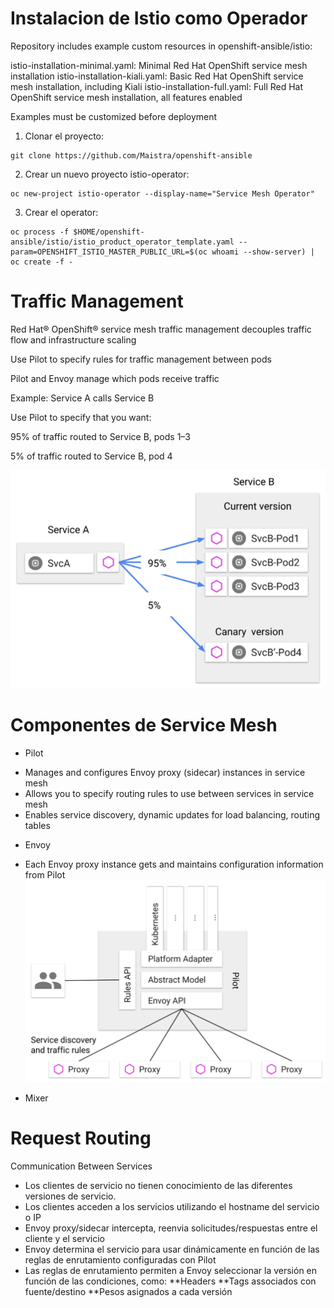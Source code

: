 # Instalacion de Istio como Operador


Repository includes example custom resources in openshift-ansible/istio:

istio-installation-minimal.yaml: Minimal Red Hat OpenShift service mesh installation
istio-installation-kiali.yaml: Basic Red Hat OpenShift service mesh installation, including Kiali
istio-installation-full.yaml: Full Red Hat OpenShift service mesh installation, all features enabled

Examples must be customized before deployment

1. Clonar el proyecto:
```
git clone https://github.com/Maistra/openshift-ansible
```
2. Crear un nuevo proyecto istio-operator:
```
oc new-project istio-operator --display-name="Service Mesh Operator"
```
3. Crear el operator:
```
oc process -f $HOME/openshift-ansible/istio/istio_product_operator_template.yaml --param=OPENSHIFT_ISTIO_MASTER_PUBLIC_URL=$(oc whoami --show-server) | oc create -f -
```



# Traffic Management

Red Hat® OpenShift® service mesh traffic management decouples traffic flow and infrastructure scaling

Use Pilot to specify rules for traffic management between pods

Pilot and Envoy manage which pods receive traffic

Example: Service A calls Service B

Use Pilot to specify that you want:

95% of traffic routed to Service B, pods 1–3

5% of traffic routed to Service B, pod 4

![Ref](tm01.png)



# Componentes de Service Mesh
* Pilot
- Manages and configures Envoy proxy (sidecar) instances in service mesh
- Allows you to specify routing rules to use between services in service mesh
- Enables service discovery, dynamic updates for load balancing, routing tables

* Envoy
- Each Envoy proxy instance gets and maintains configuration information from Pilot
![Ref](tm02.png)


* Mixer

# Request Routing
Communication Between Services
- Los clientes de servicio no tienen conocimiento de las diferentes versiones de servicio.
- Los clientes acceden a los servicios utilizando el hostname del servicio o IP
- Envoy proxy/sidecar intercepta, reenvia solicitudes/respuestas entre el cliente y el servicio
- Envoy determina el servicio para usar dinámicamente en función de las reglas de enrutamiento configuradas con Pilot
- Las reglas de enrutamiento permiten a Envoy seleccionar la versión en función de las condiciones, como:
**Headers
**Tags associados con fuente/destino
**Pesos asignados a cada versión
